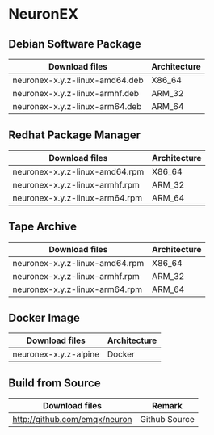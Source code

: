 # NeuronEX

## Debian Software Package

| Download files                    | Architecture  |
| --------------------------------- | ------------- |
| neuronex-x.y.z-linux-amd64.deb    | X86_64        |
| neuronex-x.y.z-linux-armhf.deb    | ARM_32        |
| neuronex-x.y.z-linux-arm64.deb    | ARM_64        |


## Redhat Package Manager

| Download files                    | Architecture  |
| --------------------------------- | ------------- |
| neuronex-x.y.z-linux-amd64.rpm    | X86_64        |
| neuronex-x.y.z-linux-armhf.rpm    | ARM_32        |
| neuronex-x.y.z-linux-arm64.rpm    | ARM_64        |


## Tape Archive

| Download files                    | Architecture  |
| --------------------------------- | ------------- |
| neuronex-x.y.z-linux-amd64.rpm    | X86_64        |
| neuronex-x.y.z-linux-armhf.rpm    | ARM_32        |
| neuronex-x.y.z-linux-arm64.rpm    | ARM_64        |


## Docker Image

| Download files                    | Architecture  |
| --------------------------------- | ------------- |
| neuronex-x.y.z-alpine             | Docker        |


## Build from Source

| Download files                    | Remark        |
| --------------------------------- | ------------- |
| http://github.com/emqx/neuron     | Github Source |

